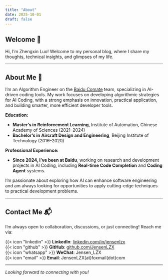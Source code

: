 ```yaml
---
title: "About"
date: 2025-10-01
draft: false
---
```

## Welcome 🥳

Hi, I’m Zhengxin Luo! Welcome to my personal blog, where I share my thoughts, technical insights, and glimpses of my life.

---

## About Me 🚀

<div style="text-align: left;">

I’m an Algorithm Engineer on the [Baidu Comate](https://comate.baidu.com/) team, specializing in AI-driven coding tools. My work focuses on developing algorithmic strategies for AI Coding, with a strong emphasis on innovation, practical application, and building smarter, more efficient developer tools.

**Education:**  
- **Master’s in Reinforcement Learning**, Institute of Automation, Chinese Academy of Sciences (2021–2024)  
- **Bachelor’s in Aircraft Design and Engineering**, Beijing Institute of Technology (2016–2020)

**Professional Experience:**  
- **Since 2024, I’ve been at Baidu**, working on research and development projects in AI Coding, including **Real-time Code Completion** and **Coding Agent** systems.

I’m passionate about exploring how AI can enhance software engineering and am always looking for opportunities to apply cutting-edge techniques to practical development problems.

</div>

---

## Contact Me 📬

I’m always open to collaboration, discussions, or just connecting! Reach me via:

{{< icon "linkedin" >}} **LinkedIn**: [linkedin.com/in/jensenlzx](https://www.linkedin.com/in/jensenlzx/)  
{{< icon "github" >}} **GitHub**: [github.com/JensenLZX](https://github.com/JensenLZX)  
{{< icon "whatsapp" >}} **WeChat**: Jensen_LZX  
{{< icon "email" >}} **Email**: JensenLZX(at)foxmail(dot)com

---

*Looking forward to connecting with you!*
